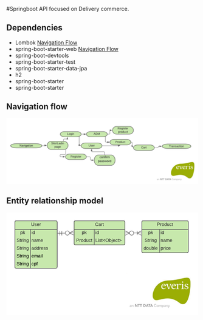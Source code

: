 #Springboot API focused on Delivery commerce.



## Dependencies
*  Lombok [Navigation Flow](https://projectlombok.org/)
* spring-boot-starter-web [Navigation Flow](https://spring.io/projects/spring-boot)
* spring-boot-devtools
* spring-boot-starter-test
* spring-boot-starter-data-jpa
* h2
* spring-boot-starter
* spring-boot-starter

## Navigation flow
![Navigation Flow](https://github.com/Israel-Lopes/Delivery---OhMyFastFood/blob/master/templates/navigation_flow.png)

## Entity relationship model
![Navigation Flow](https://github.com/Israel-Lopes/Delivery---OhMyFastFood/blob/master/templates/Diagrama_de_fluxo_de_relacionamento.png)



